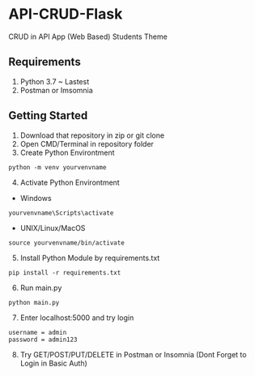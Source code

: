 # API-CRUD-Flask
CRUD in API App (Web Based)
Students Theme

## Requirements
1. Python 3.7 ~ Lastest
2. Postman or Imsomnia 

## Getting Started
1. Download that repository in zip or git clone
2. Open CMD/Terminal in repository folder
3. Create Python Environtment
```terminal
python -m venv yourvenvname
```
4. Activate Python Environtment
  - Windows
  ```terminal
  yourvenvname\Scripts\activate
  ```
  - UNIX/Linux/MacOS
  ```terminal
  source yourvenvname/bin/activate
  ```
5. Install Python Module by requirements.txt
```terminal
pip install -r requirements.txt
```
6. Run main.py
```terminal
python main.py
```
7. Enter localhost:5000 and try login
```
username = admin
password = admin123
```
8. Try GET/POST/PUT/DELETE in Postman or Insomnia (Dont Forget to Login in Basic Auth)
